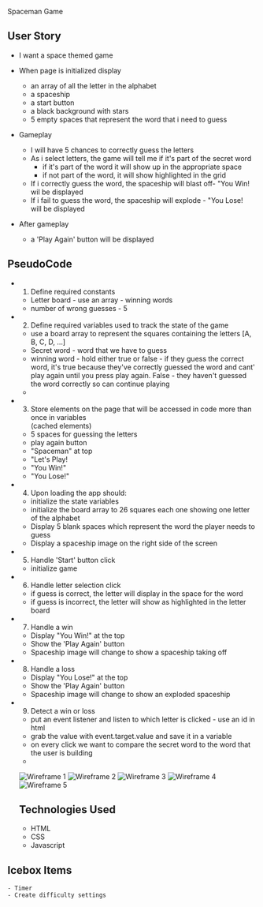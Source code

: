 Spaceman Game

## User Story
- I want a space themed game 
- When page is initialized display
    - an array of all the letter in the alphabet
    - a spaceship
    - a start button
    - a black background with stars
    - 5 empty spaces that represent the word that i need to guess

- Gameplay
    - I will have 5 chances to correctly guess the letters
    - As i select letters, the game will tell me if it's part of the secret word
        - if it's part of the word it will show up in the appropriate space
        - if not part of the word, it will show highlighted in the grid
    - If i correctly guess the word, the spaceship will blast off- "You Win! wil be displayed
    - If i fail to guess the word, the spaceship will explode - "You Lose! will be displayed

- After gameplay
    - a 'Play Again' button will be displayed

## PseudoCode

- 1. Define required constants
    - Letter board - use an array - winning words
    - number of wrong guesses - 5


- 2. Define required variables used to track the state of the game
    - use a board array to represent the squares containing the letters [A, B, C,  D, ...]
    - Secret word - word that we have to guess
    - winning word - hold either true or false - if they guess the correct word, it's true because they've correctly guessed the word and cant' play again until you press play again. False - they haven't guessed the word correctly so can continue playing
    - 


- 3. Store elements on the page that will be accessed in code more than once in variables  
    (cached elements)
    - 5 spaces for guessing the letters
    - play again button
    - "Spaceman" at top
    - "Let's Play!
    - "You Win!"
    - "You Lose!"


- 4. Upon loading the app should:
    - initialize the state variables
    - initialize the board array to 26 squares each one showing one letter of the alphabet
    - Display 5 blank spaces which represent the word the player needs to guess
    - Display a spaceship image on the right side of the screen


- 5. Handle 'Start' button click
    - initialize game


- 6. Handle letter selection click
    - if guess is correct, the letter will display in the space for the word
    - if guess is incorrect, the letter will show as highlighted in the letter board


- 7.  Handle a win
    - Display "You Win!" at the top
    - Show the 'Play Again' button
    - Spaceship image will change to show a spaceship taking off


- 8. Handle a loss
    - Display "You Lose!" at the top
    - Show the 'Play Again' button
    - Spaceship image will change to show an exploded spaceship

- 9. Detect a win or loss
    - put an event listener and listen to which letter is clicked - use an id in html
    - grab the value with event.target.value and save it in a variable
    - on every click we want to compare the secret word to the word that the user is building
    -
    
    ![Wireframe 1](https://i.imgur.com/xyAtzUh.jpg)
    ![Wireframe 2](https://i.imgur.com/YuIjzUH.jpg)
    ![Wireframe 3](https://i.imgur.com/ala3wGT.jpg)
    ![Wireframe 4](https://i.imgur.com/2keT14Y.jpg)
    ![Wireframe 5](https://i.imgur.com/gBmXNjH.jpg)

    ## Technologies Used
    - HTML
    - CSS
    - Javascript

## Icebox Items
    - Timer
    - Create difficulty settings